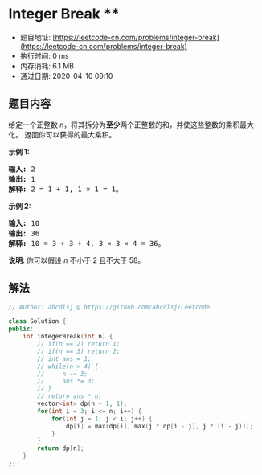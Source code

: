 # Integer Break **
- 题目地址: [https://leetcode-cn.com/problems/integer-break](https://leetcode-cn.com/problems/integer-break)
- 执行时间: 0 ms
- 内存消耗: 6.1 MB
- 通过日期: 2020-04-10 09:10

## 题目内容
<p>给定一个正整数 <em>n</em>，将其拆分为<strong>至少</strong>两个正整数的和，并使这些整数的乘积最大化。 返回你可以获得的最大乘积。</p>

<p><strong>示例 1:</strong></p>

<pre><strong>输入: </strong>2
<strong>输出: </strong>1
<strong>解释: </strong>2 = 1 + 1, 1 × 1 = 1。</pre>

<p><strong>示例 2:</strong></p>

<pre><strong>输入: </strong>10
<strong>输出: </strong>36
<strong>解释: </strong>10 = 3 + 3 + 4, 3 × 3 × 4 = 36。</pre>

<p><strong>说明: </strong>你可以假设 <em>n </em>不小于 2 且不大于 58。</p>


## 解法
```cpp
// Author: abcdlsj @ https://github.com/abcdlsj/Leetcode

class Solution {
public:
    int integerBreak(int n) {
        // if(n == 2) return 1;
        // if(n == 3) return 2;
        // int ans = 1;
        // while(n > 4) {
        //     n -= 3;
        //     ans *= 3;
        // }
        // return ans * n;
        vector<int> dp(n + 1, 1);
        for(int i = 3; i <= n; i++) {
            for(int j = 1; j < i; j++) {
                dp[i] = max(dp[i], max(j * dp[i - j], j * (i - j)));
            }
        }
        return dp[n];
    }
};

```